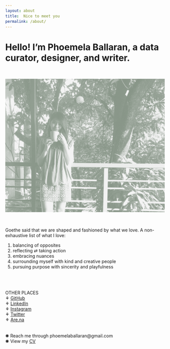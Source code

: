 ```yaml
---
layout: about
title:  Nice to meet you
permalink: /about/
---
```

<h1>Hello! I’m Phoemela Ballaran, a data curator, designer, and writer.</h1>
<br>
<p align="center"><img class=small src="https://raw.githubusercontent.com/phoemelaballaran/imagedb/main/about/portrait.png"/></p>
<br>
<p>Goethe said that we are shaped and fashioned by what we love. A non-exhaustive list of what I love:</p>
<ol>
  <li>balancing of opposites</li>
  <li>reflecting ⇄ taking action</li>
  <li>embracing nuances</li>
  <li>surrounding myself with kind and creative people</li>
  <li>pursuing purpose with sincerity and playfulness</li>
</ol>
<br>
<br>
<br>OTHER PLACES
<br>⚘ <a href="https://github.com/phoemelaballaran" target="_blank">GitHub</a>
<br>⚘ <a href="https://www.linkedin.com/in/pballaran/" target="_blank">LinkedIn</a>
<br>⚘ <a href="https://www.instagram.com/phoemelaballaran/" target="_blank">Instagram</a>
<br>⚘ <a href="https://twitter.com/phoemela_" target="_blank">Twitter</a>
<br>⚘ <a href="https://are.na/phoemela-ballaran" target="_blank">Are.na</a>
<br><br>
<br>✺ Reach me through phoemelaballaran@gmail.com
<br>✺ View my <a href="https://read.cv/phoemelaballaran" target="_blank">CV</a>
<br><br>

